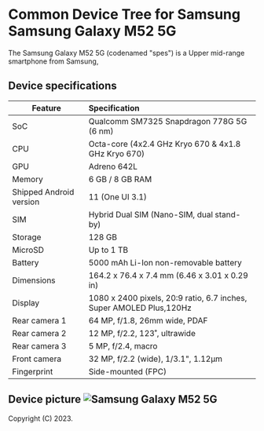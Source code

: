 # Common Device Tree for Samsung Samsung Galaxy M52 5G

The Samsung Galaxy M52 5G (codenamed "spes") is a Upper mid-range smartphone from Samsung,

## Device specifications

| Feature                 | Specification                                               |
| ----------------------- | :---------------------------------------------------------- |
| SoC                     | Qualcomm SM7325 Snapdragon 778G 5G (6 nm)                   |
| CPU                     | Octa-core (4x2.4 GHz Kryo 670 & 4x1.8 GHz Kryo 670)         |
| GPU                     | Adreno 642L                                                 |
| Memory                  | 6 GB / 8 GB RAM                                             |
| Shipped Android version | 11 (One UI 3.1)                                             |
| SIM                     | Hybrid Dual SIM (Nano-SIM, dual stand-by)                   |
| Storage                 | 128 GB                                                      |
| MicroSD                 | Up to 1 TB                                                  |
| Battery                 | 5000 mAh Li-Ion non-removable battery                       |
| Dimensions              | 164.2 x 76.4 x 7.4 mm (6.46 x 3.01 x 0.29 in)               |
| Display                 | 1080 x 2400 pixels, 20:9 ratio, 6.7 inches, Super AMOLED Plus,120Hz      |
| Rear camera 1           | 64 MP, f/1.8, 26mm wide, PDAF                               |
| Rear camera 2           | 12 MP, f/2.2, 123˚, ultrawide                               |
| Rear camera 3           | 5 MP, f/2.4, macro                                          |
| Front camera            | 32 MP, f/2.2 (wide), 1/3.1", 1.12µm                         |
| Fingerprint             | Side-mounted (FPC)                                          |

## Device picture ![Samsung Galaxy M52 5G](https://images.samsung.com/is/image/samsung/p6pim/in/sm-m526blbhinu/gallery/in-galaxy-m52-5g-m526-sm-m526blbhinu-514950436?$650_519_PNG$ "Samsung Galaxy M52 5G")

Copyright (C) 2023.